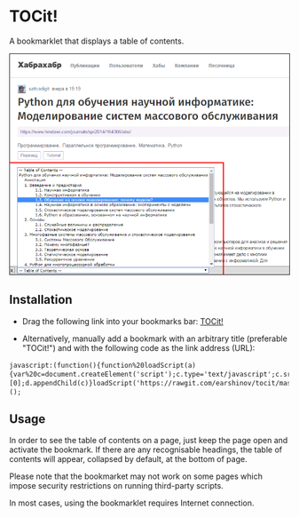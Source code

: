 # TOCit!

A bookmarklet that displays a table of contents.

<img alt="Demo" src="doc/demo.png" width="600" border="1">

## Installation

- Drag the following link into your bookmarks bar: [TOCit!](javascript:(function(){function%20loadScript(a){var%20c=document.createElement('script');c.type='text/javascript';c.src=a;var%20d=document.getElementsByTagName('head')[0];d.appendChild(c)}loadScript('https://rawgit.com/earshinov/tocit/master/tocit.js')})();)

- Alternatively, manually add a bookmark with an arbitrary title (preferable "TOCit!") and with the following code as the link address (URL):

```
javascript:(function(){function%20loadScript(a){var%20c=document.createElement('script');c.type='text/javascript';c.src=a;var%20d=document.getElementsByTagName('head')[0];d.appendChild(c)}loadScript('https://rawgit.com/earshinov/tocit/master/tocit.js')})();
```

## Usage

In order to see the table of contents on a page, just keep the page open and activate the bookmark.  If there are any recognisable headings, the table of contents will appear, collapsed by default, at the bottom of page.

Please note that the bookmarket may not work on some pages which impose security restrictions on running third-party scripts.

In most cases, using the bookmarklet requires Internet connection.
